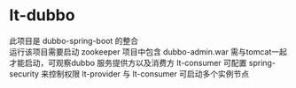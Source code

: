 # lt-dubbo  
此项目是 dubbo-spring-boot 的整合  
运行该项目需要启动 zookeeper
项目中包含 dubbo-admin.war 需与tomcat一起才能启动，可观察dubbo 服务提供方以及消费方
lt-consumer 可配置 spring-security 来控制权限
lt-provider 与 lt-consumer 可启动多个实例节点
